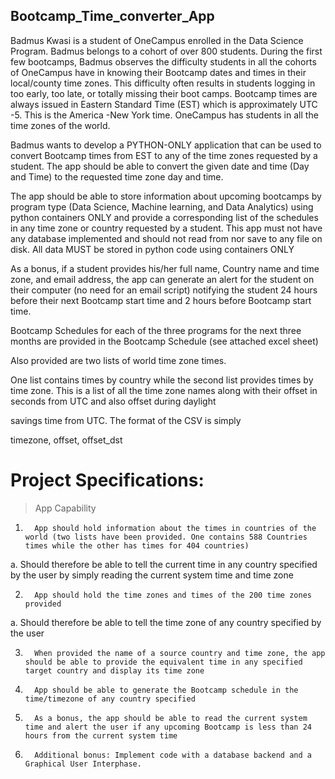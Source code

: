 ## Bootcamp_Time_converter_App


Badmus Kwasi is a student of OneCampus enrolled in the Data Science Program. Badmus belongs to a cohort of over 800 students. During the first few bootcamps, Badmus observes the difficulty students in all the cohorts of OneCampus have in knowing their Bootcamp dates and times in their local/county time zones. This difficulty often results in students logging in too early, too late, or totally missing their boot camps. Bootcamp times are always issued in Eastern Standard Time (EST) which is approximately UTC -5. This is the America -New York time. OneCampus has students in all the time zones of the world.

Badmus wants to develop a PYTHON-ONLY application that can be used to convert Bootcamp times from EST to any of the time zones requested by a student. The app should be able to convert the given date and time (Day and Time) to the requested time zone day and time.

The app should be able to store information about upcoming bootcamps by program type (Data Science, Machine learning, and Data Analytics) using python containers ONLY and provide a corresponding list of the schedules in any time zone or country requested by a student. This app must not have any database implemented and should not read from nor save to any file on disk. All data MUST be stored in python code using containers ONLY

As a bonus, if a student provides his/her full name, Country name and time zone, and email address, the app can generate an alert for the student on their computer (no need for an email script) notifying the student 24 hours before their next Bootcamp start time and 2 hours before Bootcamp start time.

Bootcamp Schedules for each of the three programs for the next three months are provided in the Bootcamp Schedule (see attached excel sheet)

Also provided are two lists of world time zone times.

One list contains times by country while the second list provides times by time zone. This is a list of all the time zone names along with their offset in seconds from UTC and also offset during daylight

savings time from UTC. The format of the CSV is simply

timezone, offset, offset_dst
 

# Project Specifications:

>App Capability

1.       App should hold information about the times in countries of the world (two lists have been provided. One contains 588 Countries times while the other has times for 404 countries)

a.       Should therefore be able to tell the current time in any country specified by the user by simply reading the current system time and time zone

2.       App should hold the time zones and times of the 200 time zones provided

a.       Should therefore be able to tell the time zone of any country specified by the user


3.       When provided the name of a source country and time zone, the app should be able to provide the equivalent time in any specified target country and display its time zone

4.       App should be able to generate the Bootcamp schedule in the time/timezone of any country specified

5.       As a bonus, the app should be able to read the current system time and alert the user if any upcoming Bootcamp is less than 24 hours from the current system time

6.       Additional bonus: Implement code with a database backend and a Graphical User Interphase.
